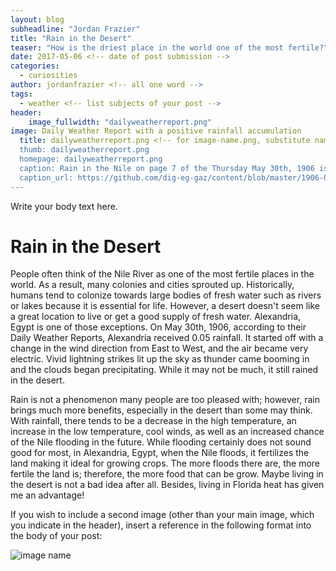 ```yaml
---
layout: blog
subheadline: "Jordan Frazier"
title: "Rain in the Desert"
teaser: "How is the driest place in the world one of the most fertile?"
date: 2017-05-06 <!-- date of post submission -->
categories:
  - curiosities
author: jordanfrazier <!-- all one word -->
tags:
  - weather <!-- list subjects of your post -->
header:
    image_fullwidth: "dailyweatherreport.png"
image: Daily Weather Report with a positive rainfall accumulation
  title: dailyweatherreport.png <!-- for image-name.png, substitute name you've given your image file -->
  thumb: dailyweatherreport.png
  homepage: dailyweatherreport.png
  caption: Rain in the Nile on page 7 of the Thursday May 30th, 1906 issue <!-- info about the image, such as date of issue -->
  caption_url: https://github.com/dig-eg-gaz/content/blob/master/1906-05-30.xml <!-- link-to-page-containing-text? -->
---
```

Write your body text here.

# Rain in the Desert  

People often think of the Nile River as one of the most fertile places in the world. As a result, many colonies and cities sprouted up. Historically, humans tend to colonize towards large bodies of fresh water such as rivers or lakes because it is essential for life. However, a desert doesn't seem like a great location to live or get a good supply of fresh water. Alexandria, Egypt is one of those exceptions. On May 30th, 1906, according to their Daily Weather Reports, Alexandria received 0.05 rainfall. It started off with a change in the wind direction from East to West, and the air became very electric. Vivid lightning strikes lit up the sky as thunder came booming in and the clouds began precipitating. While it may not be much, it still rained in the desert.

Rain is not a phenomenon many people are too pleased with; however, rain brings much more benefits, especially in the desert than some may think. With rainfall, there tends to be a decrease in the high temperature, an increase in the low temperature, cool winds, as well as an increased chance of the Nile flooding in the future. While flooding certainly does not sound good for most, in Alexandria, Egypt, when the Nile floods, it fertilizes the land making it ideal for growing crops. The more floods there are, the more fertile the land is; therefore, the more food that can be grow. Maybe living in the desert is not a bad idea after all. Besides, living in Florida heat has given me an advantage!

If you wish to include a second image (other than your main image, which you indicate in the header), insert a reference in the following format into the body of your post:

![image name](https://github.com/dig-eg-gaz/dig-eg-gaz.github.io/blob/master/images/blog-images/image-name.png?raw=true)
